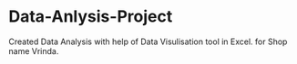 # Data-Anlysis-Project
Created Data Analysis with help of Data Visulisation tool in Excel. for Shop name Vrinda.
